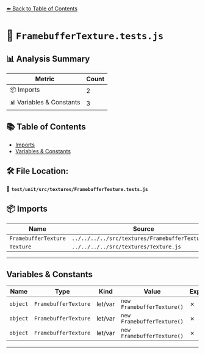[⬅️ Back to Table of Contents](../../../../index.md)

# 📄 `FramebufferTexture.tests.js`

## 📊 Analysis Summary

| Metric | Count |
|--------|-------|
| 📦 Imports | 2 |
| 📊 Variables & Constants | 3 |

## 📚 Table of Contents

- [Imports](#imports)
- [Variables & Constants](#variables-constants)

## 🛠️ File Location:
📂 **`test/unit/src/textures/FramebufferTexture.tests.js`**

## 📦 Imports

| Name | Source |
|------|--------|
| `FramebufferTexture` | `../../../../src/textures/FramebufferTexture.js` |
| `Texture` | `../../../../src/textures/Texture.js` |


---

## Variables & Constants

| Name | Type | Kind | Value | Exported |
|------|------|------|-------|----------|
| `object` | `FramebufferTexture` | let/var | `new FramebufferTexture()` | ✗ |
| `object` | `FramebufferTexture` | let/var | `new FramebufferTexture()` | ✗ |
| `object` | `FramebufferTexture` | let/var | `new FramebufferTexture()` | ✗ |


---